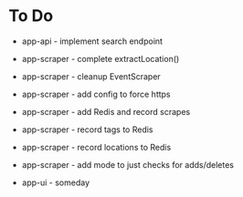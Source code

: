 # To Do

* app-api - implement search endpoint

* app-scraper - complete extractLocation()
* app-scraper - cleanup EventScraper
* app-scraper - add config to force https

* app-scraper - add Redis and record scrapes
* app-scraper - record tags to Redis
* app-scraper - record locations to Redis

* app-scraper - add mode to just checks for adds/deletes

* app-ui - someday
